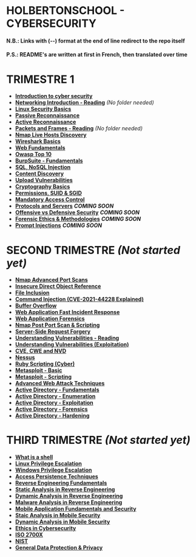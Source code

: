 # HOLBERTONSCHOOL - CYBERSECURITY
#### N.B.: Links with (--) format at the end of line redirect to the repo itself
#### P.S.: README's are written at first in French, then translated over time

# TRIMESTRE 1
- [**Introduction to cyber security**](https://github.com/KillianBHV/holbertonschool-cyber_security/tree/main/cybersecurity_basics/0x00_introduction_cybersecurity)
- [**Networking Introduction - Reading**](https://github.com/KillianBHV/holbertonschool-cyber_security) *(No folder needed)*
- [**Linux Security Basics**](https://github.com/KillianBHV/holbertonschool-cyber_security/tree/main/linux_security/0x00_linux_security_basics)
- [**Passive Reconnaissance**](https://github.com/KillianBHV/holbertonschool-cyber_security/tree/main/network_security/0x01_passive_reconnaissance)
- [**Active Reconnaissance**](https://github.com/KillianBHV/holbertonschool-cyber_security/tree/main/network_security/0x02_active_reconnaissance)
- [**Packets and Frames - Reading**](https://github.com/KillianBHV/holbertonschool-cyber_security) *(No folder needed)*
- [**Nmap Live Hosts Discovery**](https://github.com/KillianBHV/holbertonschool-cyber_security/tree/main/network_security/0x04_nmap_live_hosts_discovery)
- [**Wireshark Basics**](https://github.com/KillianBHV/holbertonschool-cyber_security/tree/main/network_security/0x05_wireshark_basics)
- [**Web Fundamentals**](https://github.com/KillianBHV/holbertonschool-cyber_security/tree/main/web_application_security/0x00_web_fundamentals)
- [**Owasp Top 10**](https://github.com/KillianBHV/holbertonschool-cyber_security/tree/main/web_application_security/0x01_owasp_top_10)
- [**BurpSuite - Fundamentals**](https://github.com/KillianBHV/holbertonschool-cyber_security/tree/main/web_application_security/0x02_burpsuite_fundamentals)
- [**SQL, NoSQL Injection**](https://github.com/KillianBHV/holbertonschool-cyber_security/tree/main/web_application_security/0x03_sql_nosql_injection)
- [**Content Discovery**](https://github.com/KillianBHV/holbertonschool-cyber_security/tree/main/web_application_security/0x04_content_discovery)
- [**Upload Vulnerabilities**](https://github.com/KillianBHV/holbertonschool-cyber_security/tree/main/web_application_security/0x05_upload_vulnerabilites)
- [**Cryptography Basics**](https://github.com/KillianBHV/holbertonschool-cyber_security/tree/main/cybersecurity_basics/0x03_cryptography_basics)
- [**Permissions, SUID & SGID**](https://github.com/KillianBHV/holbertonschool-cyber_security/tree/main/linux_security/0x01_permissions_sguid_sgid)
- [**Mandatory Access Control**](https://github.com/KillianBHV/holbertonschool-cyber_security/tree/main/linux_security/0x02_mandatory_access_control)
- [**Protocols and Servers**](https://github.com/KillianBHV/holbertonschool-cyber_security) ***COMING SOON***
- [**Offensive vs Defensive Security**](https://github.com/KillianBHV/holbertonschool-cyber_security) ***COMING SOON***
- [**Forensic Ethics & Methodologies**](https://github.com/KillianBHV/holbertonschool-cyber_security) ***COMING SOON***
- [**Prompt Injections**](https://github.com/KillianBHV/holbertonschool-cyber_security) ***COMING SOON***

# SECOND TRIMESTRE ***(Not started yet)***
- [**Nmap Advanced Port Scans**](https://github.com/KillianBHV/holbertonschool-cyber_security)
- [**Insecure Direct Object Reference**](https://github.com/KillianBHV/holbertonschool-cyber_security)
- [**File Inclusion**](https://github.com/KillianBHV/holbertonschool-cyber_security)
- [**Command Injection (CVE-2021-44228 Explained)**](https://github.com/KillianBHV/holbertonschool-cyber_security)
- [**Buffer Overflow**](https://github.com/KillianBHV/holbertonschool-cyber_security)
- [**Web Application Fast Incident Response**](https://github.com/KillianBHV/holbertonschool-cyber_security)
- [**Web Application Forensics**](https://github.com/KillianBHV/holbertonschool-cyber_security)
- [**Nmap Post Port Scan & Scripting**](https://github.com/KillianBHV/holbertonschool-cyber_security)
- [**Server-Side Request Forgery**](https://github.com/KillianBHV/holbertonschool-cyber_security)
- [**Understanding Vulnerabilities - Reading**](https://github.com/KillianBHV/holbertonschool-cyber_security)
- [**Understanding Vulnerabilities (Exploitation)**](https://github.com/KillianBHV/holbertonschool-cyber_security)
- [**CVE, CWE and NVD**](https://github.com/KillianBHV/holbertonschool-cyber_security)
- [**Nessus**](https://github.com/KillianBHV/holbertonschool-cyber_security)
- [**Ruby Scripting (Cyber)**](https://github.com/KillianBHV/holbertonschool-cyber_security)
- [**Metasploit - Basic**](https://github.com/KillianBHV/holbertonschool-cyber_security)
- [**Metasploit - Scripting**](https://github.com/KillianBHV/holbertonschool-cyber_security)
- [**Advanced Web Attack Techniques**](https://github.com/KillianBHV/holbertonschool-cyber_security)
- [**Active Directory - Fundamentals**](https://github.com/KillianBHV/holbertonschool-cyber_security)
- [**Active Directory - Enumeration**](https://github.com/KillianBHV/holbertonschool-cyber_security)
- [**Active Directory - Exploitation**](https://github.com/KillianBHV/holbertonschool-cyber_security)
- [**Active Directory - Forensics**](https://github.com/KillianBHV/holbertonschool-cyber_security)
- [**Active Directory - Hardening**](https://github.com/KillianBHV/holbertonschool-cyber_security)

# THIRD TRIMESTRE ***(Not started yet)***
- [**What is a shell**](https://github.com/KillianBHV/holbertonschool-cyber_security)
- [**Linux Privilege Escalation**](https://github.com/KillianBHV/holbertonschool-cyber_security)
- [**Windows Privilege Escalation**](https://github.com/KillianBHV/holbertonschool-cyber_security)
- [**Access Persistence Techniques**](https://github.com/KillianBHV/holbertonschool-cyber_security)
- [**Reverse Engineering Fundamentals**](https://github.com/KillianBHV/holbertonschool-cyber_security)
- [**Static Analysis in Reverse Engineering**](https://github.com/KillianBHV/holbertonschool-cyber_security)
- [**Dynamic Analysis in Reverse Engineering**](https://github.com/KillianBHV/holbertonschool-cyber_security)
- [**Malware Analysis in Reverse Engineering**](https://github.com/KillianBHV/holbertonschool-cyber_security)
- [**Mobile Application Fundamentals and Security**](https://github.com/KillianBHV/holbertonschool-cyber_security)
- [**Staic Analysis in Mobile Security**](https://github.com/KillianBHV/holbertonschool-cyber_security)
- [**Dynamic Analysis in Mobile Security**](https://github.com/KillianBHV/holbertonschool-cyber_security)
- [**Ethics in Cybersecurity**](https://github.com/KillianBHV/holbertonschool-cyber_security)
- [**ISO 2700X**](https://github.com/KillianBHV/holbertonschool-cyber_security)
- [**NIST**](https://github.com/KillianBHV/holbertonschool-cyber_security)
- [**General Data Protection & Privacy**](https://github.com/KillianBHV/holbertonschool-cyber_security)
